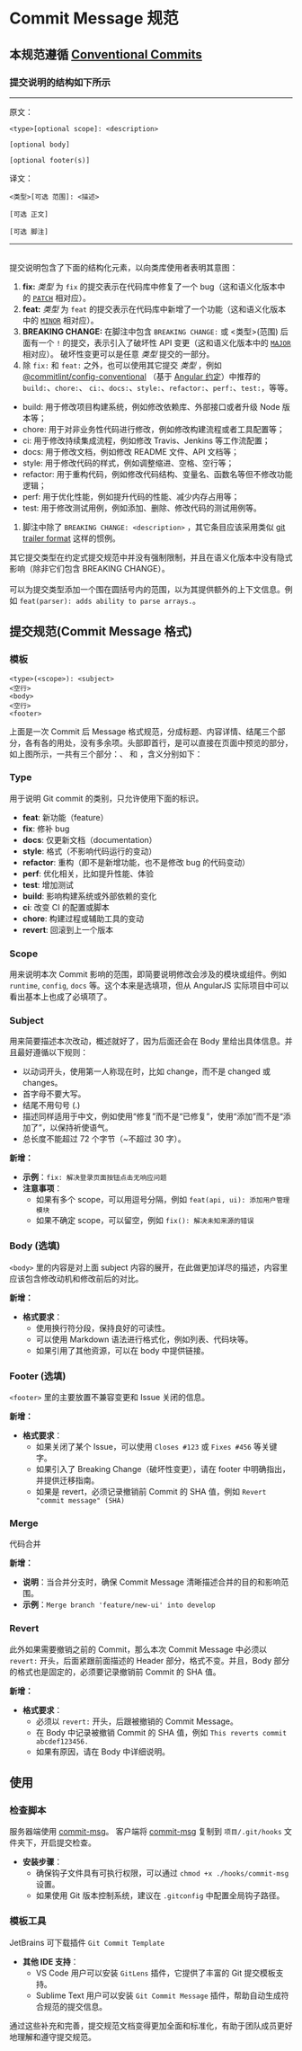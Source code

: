 # Commit Message 规范

## 本规范遵循 [Conventional Commits](https://www.conventionalcommits.org/zh-hans/v1.0.0/)

### 提交说明的结构如下所示

---

原文：

```
<type>[optional scope]: <description>

[optional body]

[optional footer(s)]
```

译文：

```
<类型>[可选 范围]: <描述>

[可选 正文]

[可选 脚注]
```

---

<br />
提交说明包含了下面的结构化元素，以向类库使用者表明其意图：

1. **fix:** _类型_ 为 `fix` 的提交表示在代码库中修复了一个 bug（这和语义化版本中的 [
   `PATCH`](https://semver.org/lang/zh-CN/#%E6%91%98%E8%A6%81) 相对应）。
2. **feat:** _类型_ 为 `feat` 的提交表示在代码库中新增了一个功能（这和语义化版本中的 [
   `MINOR`](https://semver.org/lang/zh-CN/#%E6%91%98%E8%A6%81) 相对应）。
3. **BREAKING CHANGE:** 在脚注中包含 `BREAKING CHANGE:` 或 <类型>(范围) 后面有一个 `!` 的提交，表示引入了破坏性 API
   变更（这和语义化版本中的 [`MAJOR`](https://semver.org/lang/zh-CN/#%E6%91%98%E8%A6%81) 相对应）。
   破坏性变更可以是任意 _类型_ 提交的一部分。
4. 除 `fix:` 和 `feat:` 之外，也可以使用其它提交 _类型_
   ，例如 [@commitlint/config-conventional](https://github.com/conventional-changelog/commitlint/tree/master/%40commitlint/config-conventional)
   （基于 [Angular 约定](https://github.com/angular/angular/blob/22b96b9/CONTRIBUTING.md#-commit-message-guidelines)）中推荐的
   `build:`、`chore:`、
   `ci:`、`docs:`、`style:`、`refactor:`、`perf:`、`test:`，等等。

- build: 用于修改项目构建系统，例如修改依赖库、外部接口或者升级 Node 版本等；
- chore: 用于对非业务性代码进行修改，例如修改构建流程或者工具配置等；
- ci: 用于修改持续集成流程，例如修改 Travis、Jenkins 等工作流配置；
- docs: 用于修改文档，例如修改 README 文件、API 文档等；
- style: 用于修改代码的样式，例如调整缩进、空格、空行等；
- refactor: 用于重构代码，例如修改代码结构、变量名、函数名等但不修改功能逻辑；
- perf: 用于优化性能，例如提升代码的性能、减少内存占用等；
- test: 用于修改测试用例，例如添加、删除、修改代码的测试用例等。

1. 脚注中除了 `BREAKING CHANGE: <description>` ，其它条目应该采用类似
   [git trailer format](https://git-scm.com/docs/git-interpret-trailers) 这样的惯例。

其它提交类型在约定式提交规范中并没有强制限制，并且在语义化版本中没有隐式影响（除非它们包含 BREAKING CHANGE）。
<br /><br />
可以为提交类型添加一个围在圆括号内的范围，以为其提供额外的上下文信息。例如 `feat(parser): adds ability to parse arrays.`。

## 提交规范(Commit Message 格式)

### 模板

```
<type>(<scope>): <subject>
<空行>
<body>
<空行>
<footer>
```

上面是一次 Commit 后 Message
格式规范，分成标题、内容详情、结尾三个部分，各有各的用处，没有多余项。头部即首行，是可以直接在页面中预览的部分，如上图所示，一共有三个部分：<type>、<scope>
和 <subject>，含义分别如下：

### Type

用于说明 Git commit 的类别，只允许使用下面的标识。

- **feat**: 新功能（feature）
- **fix**: 修补 bug
- **docs**: 仅更新文档（documentation）
- **style**: 格式（不影响代码运行的变动）
- **refactor**: 重构（即不是新增功能，也不是修改 bug 的代码变动）
- **perf**: 优化相关，比如提升性能、体验
- **test**: 增加测试
- **build**: 影响构建系统或外部依赖的变化
- **ci**: 改变 CI 的配置或脚本
- **chore**: 构建过程或辅助工具的变动
- **revert**: 回滚到上一个版本

### Scope

用来说明本次 Commit 影响的范围，即简要说明修改会涉及的模块或组件。例如 `runtime`, `config`, `docs` 等。这个本来是选填项，但从 AngularJS 实际项目中可以看出基本上也成了必填项了。

### Subject

用来简要描述本次改动，概述就好了，因为后面还会在 Body 里给出具体信息。并且最好遵循以下规则：

- 以动词开头，使用第一人称现在时，比如 change，而不是 changed 或 changes。
- 首字母不要大写。
- 结尾不用句号 (.)
- 描述同样适用于中文，例如使用“修复”而不是“已修复”，使用“添加”而不是“添加了”，以保持祈使语气。
- 总长度不能超过 72 个字节（~不超过 30 字）。

**新增：**

- **示例**：`fix: 解决登录页面按钮点击无响应问题`
- **注意事项**：
    - 如果有多个 scope，可以用逗号分隔，例如 `feat(api, ui): 添加用户管理模块`
    - 如果不确定 scope，可以留空，例如 `fix(): 解决未知来源的错误`

### Body (选填)

`<body>` 里的内容是对上面 subject 内容的展开，在此做更加详尽的描述，内容里应该包含修改动机和修改前后的对比。

**新增：**

- **格式要求**：
    - 使用换行符分段，保持良好的可读性。
    - 可以使用 Markdown 语法进行格式化，例如列表、代码块等。
    - 如果引用了其他资源，可以在 body 中提供链接。

### Footer (选填)

`<footer>` 里的主要放置不兼容变更和 Issue 关闭的信息。

**新增：**

- **格式要求**：
    - 如果关闭了某个 Issue，可以使用 `Closes #123` 或 `Fixes #456` 等关键字。
    - 如果引入了 Breaking Change（破坏性变更），请在 footer 中明确指出，并提供迁移指南。
    - 如果是 revert，必须记录撤销前 Commit 的 SHA 值，例如 `Revert "commit message" (SHA)`

### Merge

代码合并

**新增：**

- **说明**：当合并分支时，确保 Commit Message 清晰描述合并的目的和影响范围。
- **示例**：`Merge branch 'feature/new-ui' into develop`

### Revert

此外如果需要撤销之前的 Commit，那么本次 Commit Message 中必须以 `revert:` 开头，后面紧跟前面描述的 Header 部分，格式不变。并且，Body
部分的格式也是固定的，必须要记录撤销前 Commit 的 SHA 值。

**新增：**

- **格式要求**：
    - 必须以 `revert:` 开头，后跟被撤销的 Commit Message。
    - 在 Body 中记录被撤销 Commit 的 SHA 值，例如 `This reverts commit abcdef123456.`
    - 如果有原因，请在 Body 中详细说明。

## 使用

### 检查脚本

服务器端使用 [commit-msg](./pre-commit/commit-msg)。
客户端将 [commit-msg](./hooks/commit-msg) 复制到 `项目/.git/hooks` 文件夹下，开启提交检查。

- **安装步骤**：
    - 确保钩子文件具有可执行权限，可以通过 `chmod +x ./hooks/commit-msg` 设置。
    - 如果使用 Git 版本控制系统，建议在 `.gitconfig` 中配置全局钩子路径。

### 模板工具

JetBrains 可下载插件 `Git Commit Template`

- **其他 IDE 支持**：
    - VS Code 用户可以安装 `GitLens` 插件，它提供了丰富的 Git 提交模板支持。
    - Sublime Text 用户可以安装 `Git Commit Message` 插件，帮助自动生成符合规范的提交信息。

通过这些补充和完善，提交规范文档变得更加全面和标准化，有助于团队成员更好地理解和遵守提交规范。